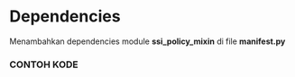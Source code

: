 # Dependencies

Menambahkan dependencies module **ssi_policy_mixin** di file **__manifest__.py**

<script
  type="text/javascript"
  src="https://cdn.jsdelivr.net/npm/gist-embed@1.0.4/dist/gist-embed.min.js"
></script>

### CONTOH KODE

<code data-gist-id="16e51ab3c4c60b2334c5469d07fb9884" data-gist-highlight-line="11" data-gist-line="5-21"></code>
